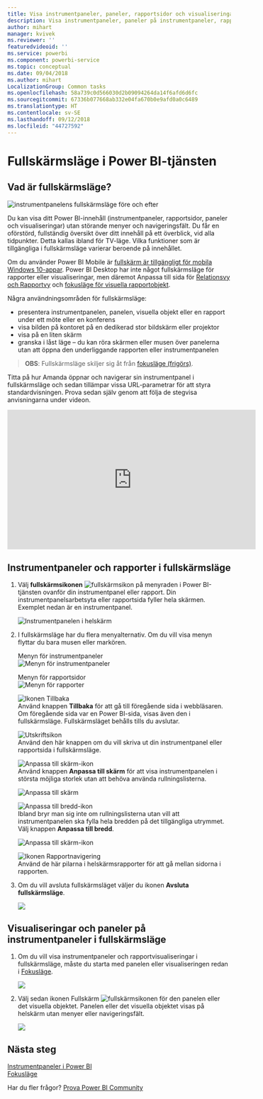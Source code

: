 ```yaml
---
title: Visa instrumentpaneler, paneler, rapportsidor och visualiseringar i fullskärmsläge
description: Visa instrumentpaneler, paneler på instrumentpaneler, rapportvisualiseringar och rapportsidor i fullskärmsläge, dvs. *TV-läge*.
author: mihart
manager: kvivek
ms.reviewer: ''
featuredvideoid: ''
ms.service: powerbi
ms.component: powerbi-service
ms.topic: conceptual
ms.date: 09/04/2018
ms.author: mihart
LocalizationGroup: Common tasks
ms.openlocfilehash: 58a739c0d566030d2b09094264da14f6afd6d6fc
ms.sourcegitcommit: 67336b077668ab332e04fa670b0e9afd0a0c6489
ms.translationtype: HT
ms.contentlocale: sv-SE
ms.lasthandoff: 09/12/2018
ms.locfileid: "44727592"
---
```

# <a name="full-screen-mode-in-power-bi-service"></a>Fullskärmsläge i Power BI-tjänsten
## <a name="what-is-full-screen-mode"></a>Vad är fullskärmsläge?
![instrumentpanelens fullskärmsläge före och efter](media/service-fullscreen-mode/power-bi-full-screen-comparison.png)

Du kan visa ditt Power BI-innehåll (instrumentpaneler, rapportsidor, paneler och visualiseringar) utan störande menyer och navigeringsfält.  Du får en oförstörd, fullständig översikt över ditt innehåll på ett överblick, vid alla tidpunkter. Detta kallas ibland för TV-läge. Vilka funktioner som är tillgängliga i fullskärmsläge varierar beroende på innehållet. 

Om du använder Power BI Mobile är [fullskärm är tillgängligt för mobila Windows 10-appar](consumer/mobile/mobile-windows-10-app-presentation-mode.md). Power BI Desktop har inte något fullskärmsläge för rapporter eller visualiseringar, men däremot Anpassa till sida för [Relationsvy och Rapportvy](desktop-report-view.md) och [fokusläge för visuella rapportobjekt](service-focus-mode.md).

 

Några användningsområden för fullskärmsläge:

* presentera instrumentpanelen, panelen, visuella objekt eller en rapport under ett möte eller en konferens
* visa bilden på kontoret på en dedikerad stor bildskärm eller projektor
* visa på en liten skärm
* granska i låst läge – du kan röra skärmen eller musen över panelerna utan att öppna den underliggande rapporten eller instrumentpanelen

> **OBS**: Fullskärmsläge skiljer sig åt från [fokusläge (frigörs)](service-focus-mode.md).
> 
> 

Titta på hur Amanda öppnar och navigerar sin instrumentpanel i fullskärmsläge och sedan tillämpar vissa URL-parametrar för att styra standardvisningen. Prova sedan själv genom att följa de stegvisa anvisningarna under videon.

<iframe width="560" height="315" src="https://www.youtube.com/embed/c31gZkyvC54" frameborder="0" allowfullscreen></iframe>

## <a name="dashboards-and-report-pages-in-full-screen-mode"></a>Instrumentpaneler och rapporter i fullskärmsläge
1. Välj **fullskärmsikonen** ![fullskärmsikon](media/service-fullscreen-mode/power-bi-full-screen-icon.png) på menyraden i Power BI-tjänsten ovanför din instrumentpanel eller rapport. Din instrumentpanelsarbetsyta eller rapportsida fyller hela skärmen. Exemplet nedan är en instrumentpanel.
   
      ![Instrumentpanelen i helskärm](media/service-fullscreen-mode/power-bi-dash-full-screen.png)
2. I fullskärmsläge har du flera menyalternativ.  Om du vill visa menyn flyttar du bara musen eller markören. 
   
     Menyn för instrumentpaneler    
     ![Menyn för instrumentpaneler](media/service-fullscreen-mode/power-bi-full-screen-menu-dashboard.png)    
   
     Menyn för rapportsidor    
    ![Menyn för rapporter](media/service-fullscreen-mode/power-bi-report-menu.png)    
   
    ![Ikonen Tillbaka](media/service-fullscreen-mode/power-bi-back-icon.png)    
    Använd knappen **Tillbaka** för att gå till föregående sida i webbläsaren. Om föregående sida var en Power BI-sida, visas även den i fullskärmsläge.  Fullskärmsläget behålls tills du avslutar.
   
    ![Utskriftsikon](media/service-fullscreen-mode/power-bi-print-icon.png)    
    Använd den här knappen om du vill skriva ut din instrumentpanel eller rapportsida i fullskärmsläge. 
   
    ![Anpassa till skärm-ikon](media/service-fullscreen-mode/power-bi-fit-to-width.png)    
    Använd knappen **Anpassa till skärm** för att visa instrumentpanelen i största möjliga storlek utan att behöva använda rullningslisterna.     
   
    ![Anpassa till skärm](media/service-fullscreen-mode/power-bi-fit-screen.png)
   
    ![Anpassa till bredd-ikon](media/service-fullscreen-mode/power-bi-fit-width.png)       
    Ibland bryr man sig inte om rullningslisterna utan vill att instrumentpanelen ska fylla hela bredden på det tillgängliga utrymmet. Välj knappen **Anpassa till bredd**.    
   
    ![Anpassa till skärm-ikon](media/service-fullscreen-mode/power-bi-fit-to-width-new.png)
   
    ![Ikonen Rapportnavigering](media/service-fullscreen-mode/power-bi-report-nav2.png)       
    Använd de här pilarna i helskärmsrapporter för att gå mellan sidorna i rapporten.    
3. Om du vill avsluta fullskärmsläget väljer du ikonen **Avsluta fullskärmsläge**.
   
      ![](media/service-fullscreen-mode/exit-fullscreen-new.png)

## <a name="visualizations-and-dashboard-tiles-in-full-screen-mode"></a>Visualiseringar och paneler på instrumentpaneler i fullskärmsläge
1. Om du vill visa instrumentpaneler och rapportvisualiseringar i fullskärmsläge, måste du starta med panelen eller visualiseringen redan i [Fokusläge](service-focus-mode.md). 
   
    ![](media/service-fullscreen-mode/power-bi-focus3.png)
2. Välj sedan ikonen Fullskärm ![fullskärmsikonen](media/service-fullscreen-mode/power-bi-full-screen-icon.png)  för den panelen eller det visuella objektet. Panelen eller det visuella objektet visas på helskärm utan menyer eller navigeringsfält.
   
    ![](media/service-fullscreen-mode/power-bi-fullscreen.png)

## <a name="next-steps"></a>Nästa steg
[Instrumentpaneler i Power BI](service-dashboards.md)  
[Fokusläge](service-focus-mode.md)    

Har du fler frågor? [Prova Power BI Community](http://community.powerbi.com/)


